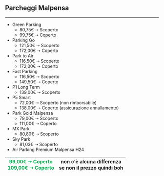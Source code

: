 ## Parcheggi Malpensa
---
- Green Parking
	- 80,75€ ➝ Scoperto
	- 99,75€ ➝ Coperto
- Parking Go
	- 121,50€ ➝ Scoperto
	- 172,00€ ➝ Coperto
- Park to Air
	- 116,50€ ➝ Scoperto
	- 172,00€ ➝ Coperto
- Fast Parking
	- 116,50€ ➝ Scoperto
	- 149,50€ ➝ Coperto
- P1 Long Term
	- 139,00€ ➝ Scoperto
- P5 Smart 
	- 72,00€ ➝ Scoperto (non rimborsabile)
	- 138,00€ ➝ Coperto (assicurazione annullamento)
- Park Gold Malpensa
	- 79,00€ ➝ Scoperto
	- 111,00€ ➝ Coperto
- MX Park
	- 80,80€ ➝ Scoperto
- Sky Park
	- 81,03€ ➝ Scoperto
- Air Parking Premium Malpensa H24

| <span style="color:rgb(0, 176, 80)">99,00€ ➝ Coperto</span><br><span style="color:rgb(0, 176, 80)">109,00€ ➝ Coperto</span> <br> | non c'è alcuna differenza<br>se non il prezzo quindi boh |
| :------------------------------------------------------------------------------------------------------------------------------: | :------------------------------------------------------: |


